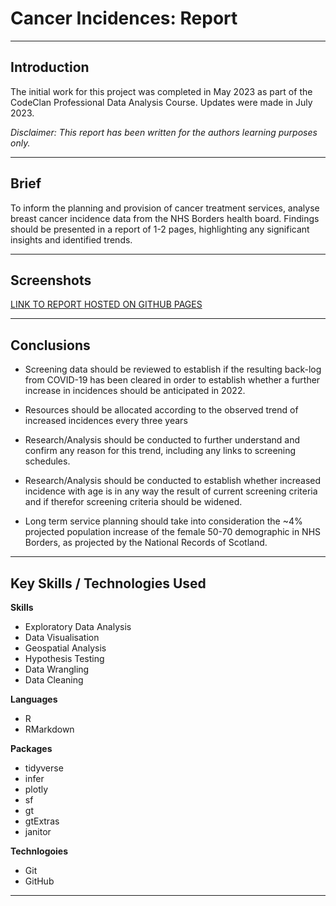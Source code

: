 # Cancer Incidences: Report
 
------------------------------------------------------------------------

## Introduction

The initial work for this project was completed in May 2023 as part of the
CodeClan Professional Data Analysis Course. Updates were made in July 2023.

*Disclaimer: This report has been written for the authors learning purposes only.*

------------------------------------------------------------------------

## Brief

To inform the planning and provision of cancer treatment services, analyse breast cancer incidence data from the NHS Borders health board. Findings should be presented in a report of 1-2 pages, highlighting any significant insights and identified trends.

------------------------------------------------------------------------

## Screenshots

[LINK TO REPORT HOSTED ON GITHUB PAGES](https://stenhousestuart.github.io/cancer_rates_report/)

------------------------------------------------------------------------

## Conclusions

- Screening data should be reviewed to establish if the resulting back-log from COVID-19 has been cleared in order to establish whether a further increase in incidences should be anticipated in 2022.

- Resources should be allocated according to the observed trend of increased incidences every three years

- Research/Analysis should be conducted to further understand and confirm any reason for this trend, including any links to screening schedules.

- Research/Analysis should be conducted to establish whether increased incidence with age is in any way the result of current screening criteria and if therefor screening criteria should be widened.

- Long term service planning should take into consideration the ~4% projected population increase of the female 50-70 demographic in NHS Borders, as projected by the National Records of Scotland.

------------------------------------------------------------------------

## Key Skills / Technologies Used

**Skills**

-   Exploratory Data Analysis
-   Data Visualisation
-   Geospatial Analysis
-   Hypothesis Testing
-   Data Wrangling
-   Data Cleaning

**Languages**

-   R
-   RMarkdown

**Packages**

- tidyverse
- infer
- plotly
- sf
- gt
- gtExtras
- janitor

**Technlogoies**

-   Git
-   GitHub

------------------------------------------------------------------------

